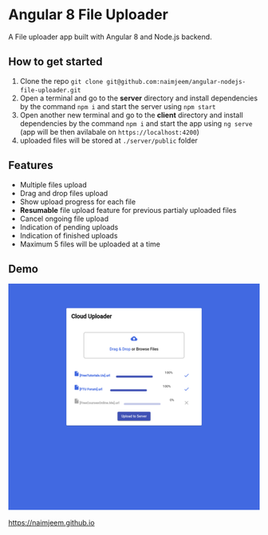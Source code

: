 # Angular 8 File Uploader 

A File uploader app built with Angular 8 and Node.js backend.


## How to get started

 1. Clone the repo `git clone git@github.com:naimjeem/angular-nodejs-file-uploader.git`
 2. Open a terminal and go to the **server** directory and install dependencies by the command `npm i` and start the server using `npm start`
 3. Open another new terminal and go to the **client** directory and install dependencies by the command `npm i` and start the app using `ng serve` (app will be then avilabale on `https://localhost:4200`)
 4. uploaded files will be stored at `./server/public` folder


## Features

 - Multiple files upload
 - Drag and drop files upload
 - Show upload progress for each file
 - **Resumable** file upload feature for previous partialy uploaded files
 - Cancel ongoing file upload
 - Indication of pending  uploads
 - Indication of finished uploads
 - Maximum 5 files will be uploaded at a time

## Demo

![enter image description here](https://raw.githubusercontent.com/naimjeem/angular-nodejs-file-uploader/master/FileUploader.png)


https://naimjeem.github.io